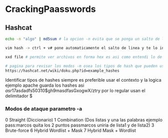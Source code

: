 # CrackingPaasswords


<h2> Hashcat </h2>

```bash 
echo -n "algo" | md5sum # la opcion -n evita que se ponga un salto de linea automaticamente lo cual genera diferente hash CUIDADO 
```

```bash
vim hash -> ctrl + v# pone automaticamente el salto de linea y te lo indica con el simbolo $ nano igual mete ese salto usar sublime
```

```bash 
xxd file # permite ver archivos en forma hex es asi como entendi lo de el salto de linea 0a
```

```bash 
# pagina para revisar los modos -m osea los tipos de hash que pueden usarse en hashcat al dia de hoy este es el link
https://hashcat.net/wiki/doku.php?id=example_hashes
```

Identificar tipos de hashes siempre es preferible usar el contexto y la logica ejemplo apache guarda los hashes asi $asr1$7asdadfs50310$gh9masdfasGxogwX/ztry
por lo regular usan el delimitador $

<h3> Modos de ataque parametro -a </h3>

0	Straight (Diccionario)
1	Combination (Dos listas y una las palabras ejemplo pass:marcos quita los 2 puntos passmarcos uniria de lista1 y de lista2)
3	Brute-force
6	Hybrid Wordlist + Mask
7	Hybrid Mask + Wordlist
